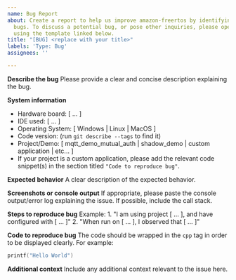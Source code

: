 ```yaml
---
name: Bug Report
about: Create a report to help us improve amazon-freertos by identifying any confirmed
  bugs. To discuss a potential bug, or pose other inquiries, please open an issue
  using the template linked below.
title: "[BUG] <replace with your title>"
labels: 'Type: Bug'
assignees: ''

---
```


**Describe the bug**
Please provide a clear and concise description explaining the bug.

**System information**
- Hardware board: [ ... ]
- IDE used: [ ... ]
- Operating System: [ Windows | Linux | MacOS ]
- Code version: (run ``git describe --tags`` to find it)
- Project/Demo: [ mqtt_demo_mutual_auth | shadow_demo | custom application | etc... ]
- If your project is a custom application, please add the relevant code snippet(s) in the section titled `"Code to reproduce bug"`.

**Expected behavior**
A clear description of the expected behavior.

**Screenshots or console output**
If appropriate, please paste the console output/error log explaining the issue. If possible, include the call stack.

**Steps to reproduce bug**
    Example:
      1. "I am using project [ ... ], and have configured with [ ... ]"
      2. "When run on [ ... ], I observed that [ ... ]"

**Code to reproduce bug**
The code should be wrapped in the ``cpp`` tag in order to be displayed clearly. For example:

```cpp
printf("Hello World")
```
**Additional context**
Include any additional context relevant to the issue here.
<!-- For general inquiries, please open an issue with the "Type: Question" tag using [this template](.github/ISSUE_TEMPLATE/general_inquiry.md). -->
